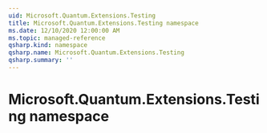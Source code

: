 ```yaml
---
uid: Microsoft.Quantum.Extensions.Testing
title: Microsoft.Quantum.Extensions.Testing namespace
ms.date: 12/10/2020 12:00:00 AM
ms.topic: managed-reference
qsharp.kind: namespace
qsharp.name: Microsoft.Quantum.Extensions.Testing
qsharp.summary: ''
---
```


# Microsoft.Quantum.Extensions.Testing namespace



